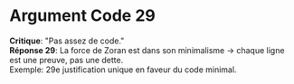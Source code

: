 # Argument Code 29
**Critique**: "Pas assez de code."  
**Réponse 29**: La force de Zoran est dans son minimalisme → chaque ligne est une preuve, pas une dette.  
Exemple: 29e justification unique en faveur du code minimal.

